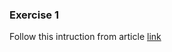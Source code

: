 ### Exercise 1

Follow this intruction from article [link](http://www.tipue.com/blog/background-zoom-rotate/)